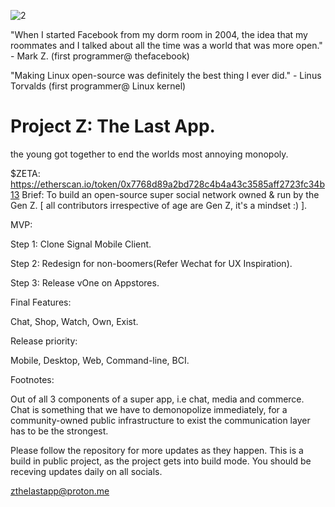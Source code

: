 ![2](https://user-images.githubusercontent.com/20357085/196049310-bd95fbbd-6db1-4197-965e-a71e17462109.png)


"When I started Facebook from my dorm room in 2004, the idea that my roommates and I talked about all the time was a world that was more open." - Mark Z.
(first programmer@ thefacebook)

"Making Linux open-source was definitely the best thing I ever did." - Linus Torvalds
(first programmer@ Linux kernel)


# Project Z: The Last App.
the young got together to end the worlds most annoying monopoly.

$ZETA: https://etherscan.io/token/0x7768d89a2bd728c4b4a43c3585aff2723fc34b13
Brief: To build an open-source super social network owned & run by the Gen Z. [ all contributors irrespective of age are Gen Z, it's a mindset :) ].

MVP:

Step 1: Clone Signal Mobile Client.

Step 2: Redesign for non-boomers(Refer Wechat for UX Inspiration).

Step 3: Release vOne on Appstores.


Final Features:

Chat, Shop, Watch, Own, Exist.


Release priority:

Mobile, Desktop, Web, Command-line, BCI.



Footnotes:

Out of all 3 components of a super app, i.e chat, media and commerce.
Chat is something that we have to demonopolize immediately, for a community-owned public infrastructure to exist the communication layer has to be the strongest.

Please follow the repository for more updates as they happen. This is a build in public project, as the project gets into build mode. You should be receving updates daily on all socials.

zthelastapp@proton.me
